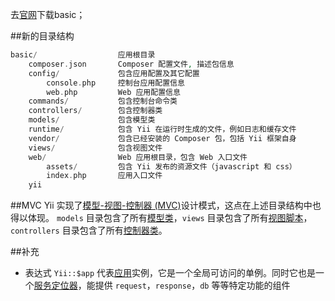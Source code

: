 去[官网][1]下载basic；

##新的目录结构
```php
basic/                  应用根目录
    composer.json       Composer 配置文件, 描述包信息
    config/             包含应用配置及其它配置
        console.php     控制台应用配置信息
        web.php         Web 应用配置信息
    commands/           包含控制台命令类
    controllers/        包含控制器类
    models/             包含模型类
    runtime/            包含 Yii 在运行时生成的文件，例如日志和缓存文件
    vendor/             包含已经安装的 Composer 包，包括 Yii 框架自身
    views/              包含视图文件
    web/                Web 应用根目录，包含 Web 入口文件
        assets/         包含 Yii 发布的资源文件（javascript 和 css）
        index.php       应用入口文件
    yii              
```

##MVC
Yii 实现了[模型-视图-控制器 (MVC)](http://wikipedia.org/wiki/Model-view-controller)设计模式，这点在上述目录结构中也得以体现。 `models` 目录包含了所有[模型类](http://www.getyii.com/doc-2.0/guide/structure-models.html)，`views` 目录包含了所有[视图脚本](http://www.getyii.com/doc-2.0/guide/structure-views.html)，`controllers` 目录包含了所有[控制器类](http://www.getyii.com/doc-2.0/guide/structure-controllers.html)。

[1]:http://www.yiichina.com/download

##补充
* 表达式 `Yii::$app` 代表[应用](http://www.getyii.com/doc-2.0/guide/structure-applications.html)实例，它是一个全局可访问的单例。同时它也是一个[服务定位器](http://www.getyii.com/doc-2.0/guide/concept-service-locator.html)，能提供 `request`，`response`，`db` 等等特定功能的组件
